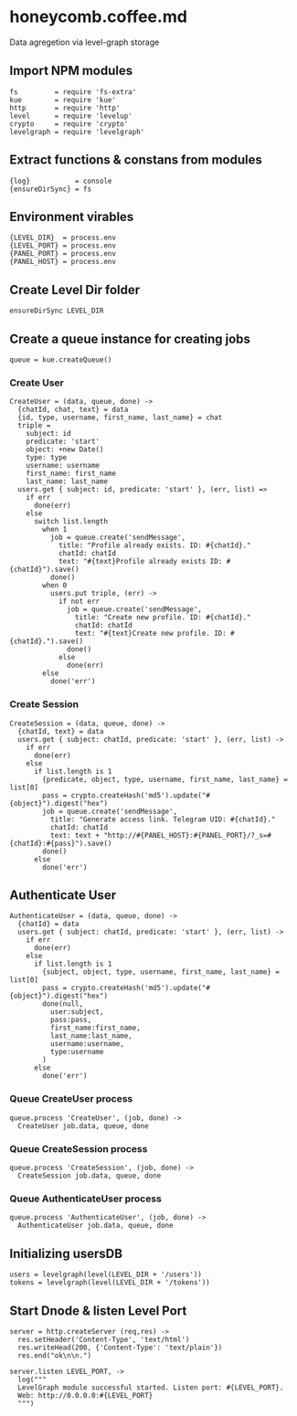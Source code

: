 # honeycomb.coffee.md

Data agregetion via level-graph storage

## Import NPM modules

    fs         = require 'fs-extra'
    kue        = require 'kue'
    http       = require 'http'
    level      = require 'levelup'
    crypto     = require 'crypto'
    levelgraph = require 'levelgraph'

## Extract functions & constans from modules

    {log}           = console
    {ensureDirSync} = fs

## Environment virables

    {LEVEL_DIR}  = process.env
    {LEVEL_PORT} = process.env
    {PANEL_PORT} = process.env
    {PANEL_HOST} = process.env

## Create Level Dir folder

    ensureDirSync LEVEL_DIR

## Create a queue instance for creating jobs

    queue = kue.createQueue()

### Create User

    CreateUser = (data, queue, done) ->
      {chatId, chat, text} = data
      {id, type, username, first_name, last_name} = chat
      triple =
        subject: id
        predicate: 'start'
        object: +new Date()
        type: type
        username: username
        first_name: first_name
        last_name: last_name
      users.get { subject: id, predicate: 'start' }, (err, list) =>
        if err
          done(err)
        else
          switch list.length
            when 1
              job = queue.create('sendMessage',
                title: "Profile already exists. ID: #{chatId}."
                chatId: chatId
                text: "#{text}Profile already exists ID: #{chatId}").save()
              done()
            when 0
              users.put triple, (err) ->
                if not err
                  job = queue.create('sendMessage',
                    title: "Create new profile. ID: #{chatId}."
                    chatId: chatId
                    text: "#{text}Create new profile. ID: #{chatId}.").save()
                  done()
                else
                  done(err)
            else
              done('err')

### Create Session

    CreateSession = (data, queue, done) ->
      {chatId, text} = data
      users.get { subject: chatId, predicate: 'start' }, (err, list) ->
        if err
          done(err)
        else
          if list.length is 1
            {predicate, object, type, username, first_name, last_name} = list[0]
            pass = crypto.createHash('md5').update("#{object}").digest("hex")
            job = queue.create('sendMessage',
              title: "Generate access link. Telegram UID: #{chatId}."
              chatId: chatId
              text: text + "http://#{PANEL_HOST}:#{PANEL_PORT}/?_s=#{chatId}:#{pass}").save()
            done()
          else
            done('err')

## Authenticate User

    AuthenticateUser = (data, queue, done) ->
      {chatId} = data
      users.get { subject: chatId, predicate: 'start' }, (err, list) ->
        if err
          done(err)
        else
          if list.length is 1
            {subject, object, type, username, first_name, last_name} = list[0]
            pass = crypto.createHash('md5').update("#{object}").digest("hex")
            done(null,
              user:subject,
              pass:pass,
              first_name:first_name,
              last_name:last_name,
              username:username,
              type:username
            )
          else
            done('err')


###  Queue **CreateUser** process

    queue.process 'CreateUser', (job, done) ->
      CreateUser job.data, queue, done

###  Queue **CreateSession** process

    queue.process 'CreateSession', (job, done) ->
      CreateSession job.data, queue, done

###  Queue **AuthenticateUser** process

    queue.process 'AuthenticateUser', (job, done) ->
      AuthenticateUser job.data, queue, done

## Initializing usersDB

    users = levelgraph(level(LEVEL_DIR + '/users'))
    tokens = levelgraph(level(LEVEL_DIR + '/tokens'))

## Start Dnode & listen Level Port

    server = http.createServer (req,res) ->
      res.setHeader('Content-Type', 'text/html')
      res.writeHead(200, {'Content-Type': 'text/plain'})
      res.end("ok\n\n.")

    server.listen LEVEL_PORT, ->
      log("""
      LevelGraph module successful started. Listen port: #{LEVEL_PORT}.
      Web: http://0.0.0.0:#{LEVEL_PORT}
      """)
